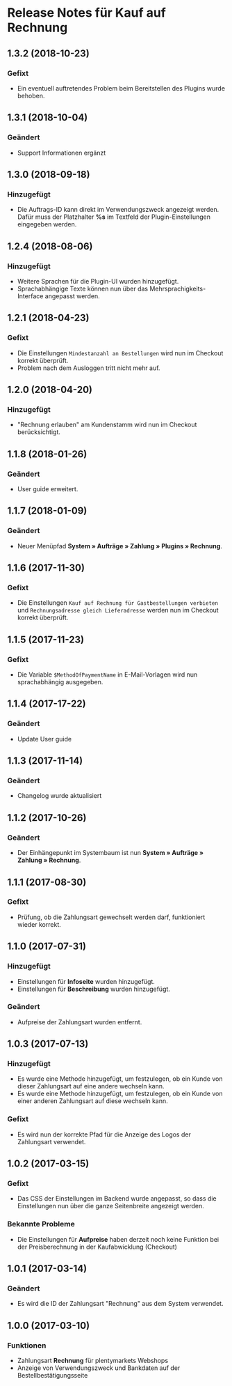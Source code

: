 # Release Notes für Kauf auf Rechnung

## 1.3.2 (2018-10-23)

### Gefixt

- Ein eventuell auftretendes Problem beim Bereitstellen des Plugins wurde behoben.

## 1.3.1 (2018-10-04)

### Geändert

- Support Informationen ergänzt

## 1.3.0 (2018-09-18)

### Hinzugefügt

- Die Auftrags-ID kann direkt im Verwendungszweck angezeigt werden. Dafür muss der Platzhalter **%s** im Textfeld der Plugin-Einstellungen eingegeben werden.

## 1.2.4 (2018-08-06)

### Hinzugefügt

- Weitere Sprachen für die Plugin-UI wurden hinzugefügt.
- Sprachabhängige Texte können nun über das Mehrsprachigkeits-Interface angepasst werden.

## 1.2.1 (2018-04-23)

### Gefixt

- Die Einstellungen `Mindestanzahl an Bestellungen` wird nun im Checkout korrekt überprüft.
- Problem nach dem Ausloggen tritt nicht mehr auf.

## 1.2.0 (2018-04-20)

### Hinzugefügt

- "Rechnung erlauben" am Kundenstamm wird nun im Checkout berücksichtigt.

## 1.1.8 (2018-01-26)

### Geändert
- User guide erweitert.

## 1.1.7 (2018-01-09)

### Geändert

- Neuer Menüpfad **System&nbsp;» Aufträge&nbsp;» Zahlung » Plugins » Rechnung**.

## 1.1.6 (2017-11-30)

### Gefixt

- Die Einstellungen `Kauf auf Rechnung für Gastbestellungen verbieten` und `Rechnungsadresse gleich Lieferadresse` werden nun im Checkout korrekt überprüft.

## 1.1.5 (2017-11-23)

### Gefixt

- Die Variable `$MethodOfPaymentName` in E-Mail-Vorlagen wird nun sprachabhängig ausgegeben.

## 1.1.4 (2017-17-22)

### Geändert

- Update User guide

## 1.1.3 (2017-11-14)

### Geändert

- Changelog wurde aktualisiert 

## 1.1.2 (2017-10-26)

### Geändert

- Der Einhängepunkt im Systembaum ist nun **System » Aufträge » Zahlung » Rechnung**.

## 1.1.1 (2017-08-30)

### Gefixt
- Prüfung, ob die Zahlungsart gewechselt werden darf, funktioniert wieder korrekt.

## 1.1.0 (2017-07-31)

### Hinzugefügt

- Einstellungen für **Infoseite** wurden hinzugefügt.
- Einstellungen für **Beschreibung** wurden hinzugefügt.

### Geändert

- Aufpreise der Zahlungsart wurden entfernt.

## 1.0.3 (2017-07-13)

### Hinzugefügt

- Es wurde eine Methode hinzugefügt, um festzulegen, ob ein Kunde von dieser Zahlungsart auf eine andere wechseln kann.
- Es wurde eine Methode hinzugefügt, um festzulegen, ob ein Kunde von einer anderen Zahlungsart auf diese wechseln kann.

### Gefixt

- Es wird nun der korrekte Pfad für die Anzeige des Logos der Zahlungsart verwendet.

## 1.0.2 (2017-03-15)

### Gefixt

- Das CSS der Einstellungen im Backend wurde angepasst, so dass die Einstellungen nun über die ganze Seitenbreite angezeigt werden.

### Bekannte Probleme

- Die Einstellungen für **Aufpreise** haben derzeit noch keine Funktion bei der Preisberechnung in der Kaufabwicklung (Checkout)

## 1.0.1 (2017-03-14)

### Geändert

- Es wird die ID der Zahlungsart "Rechnung" aus dem System verwendet.

## 1.0.0 (2017-03-10)

### Funktionen

- Zahlungsart **Rechnung** für plentymarkets Webshops
- Anzeige von Verwendungszweck und Bankdaten auf der Bestellbestätigungsseite
